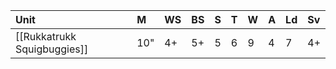 | Unit                        | M   | WS  | BS  | S   | T   | W   | A   | Ld  | Sv  |
|:--------------------------- |:--- |:--- |:--- |:--- |:--- |:--- |:--- |:--- |:--- |
| [[Rukkatrukk Squigbuggies]] | 10" | 4+  | 5+  | 5   | 6   | 9   | 4   | 7   | 4+  | 
